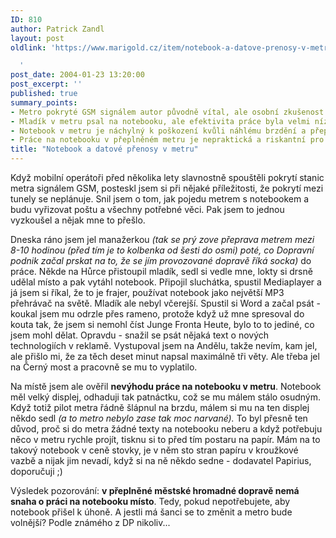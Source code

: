 ```yaml
---
ID: 810
author: Patrick Zandl
layout: post
oldlink: 'https://www.marigold.cz/item/notebook-a-datove-prenosy-v-metru

  '
post_date: 2004-01-23 13:20:00
post_excerpt: ''
published: true
summary_points:
- Metro pokryté GSM signálem autor původně vítal, ale osobní zkušenost jej odradila.
- Mladík v metru psal na notebooku, ale efektivita práce byla velmi nízká.
- Notebook v metru je náchylný k poškození kvůli náhlému brzdění a přeplněnosti.
- Práce na notebooku v přeplněném metru je nepraktická a riskantní pro zařízení.
title: "Notebook a datové přenosy v metru"
---
```


<p>
Když mobilní operátoři před několika lety slavnostně spouštěli pokrytí stanic metra signálem GSM, posteskl jsem si při nějaké příležitosti, že pokrytí mezi tunely se neplánuje. Snil jsem o tom, jak pojedu metrem s notebookem a budu vyřizovat poštu a všechny potřebné věci. Pak jsem to jednou vyzkoušel a nějak mne to přešlo. </p>

<p>
Dneska ráno jsem jel manažerkou <EM>(tak se prý&#160;zove přeprava metrem mezi 8-10 hodinou (před tím je to kolbenka od šesti do osmi) poté, co Dopravní podnik začal prskat na to, že se&#160;jím provozované dopravě&#160;říká socka)</EM> do práce. Někde na Hůrce přistoupil mladík, sedl si vedle mne, lokty si drsně udělal místo a pak vytáhl notebook. Připojil sluchátka, spustil Mediaplayer a já jsem si říkal, že to je frajer, používat notebook jako největší MP3 přehrávač na světě. Mladík ale nebyl včerejší. Spustil si Word a začal psát - koukal jsem mu odrzle přes rameno, protože když už mne spresoval do kouta tak, že jsem si nemohl číst Junge Fronta Heute, bylo to to jediné, co jsem mohl dělat. Opravdu - snažil se psát nějaká text o nových technologiích v reklamě. Vystupoval jsem na Andělu, takže nevím, kam jel, ale přišlo mi, že za těch deset minut napsal maximálně tři věty. Ale třeba jel na Černý most a pracovně se mu to vyplatilo. </p>

<p>
Na místě jsem ale ověřil <STRONG>nevýhodu práce na notebooku v metru</STRONG>. Notebook měl velký displej, odhaduji tak patnáctku, což se mu málem stálo osudným. Když totiž pilot metra řádně šlápnul na brzdu, málem si mu na ten displej někdo sedl <EM>(a to metro nebylo zase tak moc narvané).</EM> To byl přesně ten důvod, proč si do metra žádné texty na notebooku neberu a když potřebuju něco v metru rychle projít, tisknu si to před tím postaru na papír. Mám na to takový notebook v ceně stovky, je v něm sto stran papíru v kroužkové vazbě a nijak jim nevadí, když si na ně někdo sedne - dodavatel Papirius, doporučuji ;)</p>

<p>
Výsledek pozorování: <STRONG>v přeplněné městské hromadné dopravě nemá snaha o práci na notebooku místo</STRONG>. Tedy, pokud nepotřebujete, aby notebook přišel k úhoně. A jestli má šanci se to změnit a metro bude volnější? Podle známého z DP nikoliv...</p>